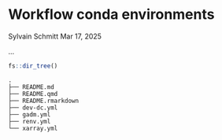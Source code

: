 # Workflow conda environments
Sylvain Schmitt
Mar 17, 2025

…

``` r
fs::dir_tree()
```

    .
    ├── README.md
    ├── README.qmd
    ├── README.rmarkdown
    ├── dev-dc.yml
    ├── gadm.yml
    ├── renv.yml
    └── xarray.yml
